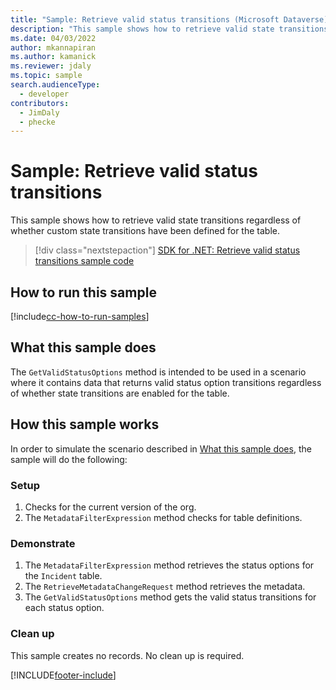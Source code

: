 ```yaml
---
title: "Sample: Retrieve valid status transitions (Microsoft Dataverse) | Microsoft Docs" # Intent and product brand in a unique string of 43-59 chars including spaces
description: "This sample shows how to retrieve valid state transitions." # 115-145 characters including spaces. This abstract displays in the search result.
ms.date: 04/03/2022
author: mkannapiran
ms.author: kamanick
ms.reviewer: jdaly
ms.topic: sample
search.audienceType:
  - developer
contributors:
  - JimDaly
  - phecke
---
```


# Sample: Retrieve valid status transitions

This sample shows how to retrieve valid state transitions regardless of whether custom state transitions have been defined for the table.

> [!div class="nextstepaction"]
> [SDK for .NET: Retrieve valid status transitions sample code](https://github.com/microsoft/PowerApps-Samples/tree/master/dataverse/orgsvc/C%23/RetrieveValidTransitions)

## How to run this sample

[!include[cc-how-to-run-samples](../../includes/cc-how-to-run-samples.md)]

## What this sample does

The `GetValidStatusOptions` method is intended to be used in a scenario where it contains data that returns valid status option transitions regardless of whether state transitions are enabled for the table.

## How this sample works

In order to simulate the scenario described in [What this sample does](#what-this-sample-does), the sample will do the following:

### Setup

1. Checks for the current version of the org.
1. The `MetadataFilterExpression` method checks for table definitions.

### Demonstrate

1. The `MetadataFilterExpression` method retrieves the status options for the `Incident` table.
1. The `RetrieveMetadataChangeRequest` method retrieves the metadata.
1. The `GetValidStatusOptions` method gets the valid status transitions for each status option.

### Clean up

This sample creates no records. No clean up is required.

[!INCLUDE[footer-include](../../../../includes/footer-banner.md)]
